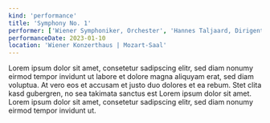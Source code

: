 ```yaml
---
kind: 'performance'
title: 'Symphony No. 1'
performer: ['Wiener Symphoniker, Orchester', 'Hannes Taljaard, Dirigent']
performanceDate: 2023-01-10
location: 'Wiener Konzerthaus | Mozart-Saal'
---
```

Lorem ipsum dolor sit amet, consetetur sadipscing elitr, sed diam nonumy eirmod tempor invidunt ut labore et dolore magna aliquyam erat, sed diam voluptua. At vero eos et accusam et justo duo dolores et ea rebum. Stet clita kasd gubergren, no sea takimata sanctus est Lorem ipsum dolor sit amet. Lorem ipsum dolor sit amet, consetetur sadipscing elitr, sed diam nonumy eirmod tempor invidunt ut.